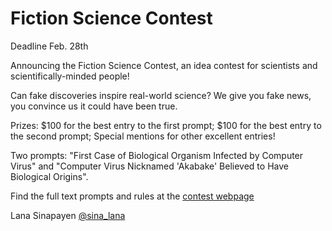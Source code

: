 # Fiction Science Contest
Deadline Feb. 28th

Announcing the Fiction Science Contest, an idea contest for scientists and scientifically-minded people!

Can fake discoveries inspire real-world science? We give you fake news, you convince us it could have been true.

Prizes: $100 for the best entry to the first prompt; $100 for the best entry to the second prompt; Special mentions for other excellent entries!

Two prompts: "First Case of Biological Organism Infected by Computer Virus" and "Computer Virus Nicknamed 'Akabake' Believed to Have Biological Origins".

Find the full text prompts and rules at the [contest webpage](https://sites.google.com/view/fiction-science/home)

Lana Sinapayen [@sina_lana](https://twitter/sina_lana)
